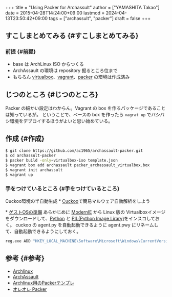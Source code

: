 +++
title = "Using Packer for Archassult"
author = ["YAMASHITA Takao"]
date = 2015-04-28T14:24:00+09:00
lastmod = 2024-04-13T23:50:42+09:00
tags = ["archassult", "packer"]
draft = false
+++

## すこしまとめてみる {#すこしまとめてみる}


### 前提 {#前提}

-   base は ArchLinux ISO からつくる
-   ArchAssault の環境は repository 掘るところ位まで
-   もちろん
    [virtualbox](https://www.virtualbox.org)、[vagrant](https://www.vagrantup.com)、[packer](https://www.vagrantup.com)
    の環境は作成済み


## じつのところ {#じつのところ}

Packer の細かい設定はわからん。Vagrant の box
を作るパッケージであることは知っているが。 ということで、ベースの box
を作ったら `vagrat up`
でバシバシ環境をデプロイするほうがよいと思い始めている。


## 作成 {#作成}

```sh
$ git clone https://github.com/ac1965/archassault-packer.git
$ cd archassult-packer
$ packer build -only=virtualbox-iso template.json
$ vagrant box add archassault packer_archassault_virtualbox.box
$ vagrant init archassult
$ vagrant up
```


### 手をつけているところ {#手をつけているところ}

Cuckoo環境の半自動生成 \*
[Cuckoo](http://www.cuckoosandbox.org)で簡易マルウェア自動解析をしよう

\*
[ゲストOSの準備](http://cuckoo.readthedocs.org/en/latest/installation/guest/)
あらかじめに [ModernIE](https://www.modern.ie/ja-jp) から Linux 版の
Virtualboxイメージをダウンロードして、[Python](https://www.python.org/getit/)
と [PIL(Python Image
Lirary)](http://www.pythonware.com/products/pil/)をインスコしておく。 cuckoo の agent.py を自動起動できるように
agent.pwy にリネームして、自動起動できるようにしておく。

```sh
reg.exe ADD "HKEY_LOCAL_MACHINE\Software\Microsoft\Windows\CurrentVersion\Run" -v "Agent" -t REG_SZ -d "C:\Python27\agent.pyw"
```


## 参考 {#参考}

-   [Archlinux](https://www.archlinux.org)
-   [ArchAssault](https://www.archassault.org)
-   [Archlinux用のPackerテンプレ](https://github.com/elasticdog/packer-arch)
-   [オレオレ Packer](https://github.com/ac1965/archassault-packer)
